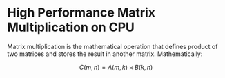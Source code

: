 # High Performance Matrix Multiplication on CPU


Matrix multiplication is the mathematical operation that defines product of two matrices and stores the result in another matrix. Mathematically:

```math
	
	C(m, n) = A(m, k) \times B(k, n)

```

